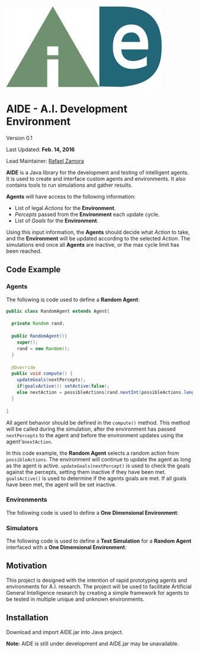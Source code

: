![AIDE Logo](images/AIDE_logo.png)
# AIDE - A.I. Development Environment
Version 0.1

Last Updated: **Feb. 14, 2016**

Lead Maintainer: [Rafael Zamora](https://github.com/rz4)

**AIDE** is a Java library for the development and testing of
intelligent agents. It is used to create and interface custom
agents and environments. It also contains tools to run
simulations and gather results.

**Agents** will have access to the following information:
- List of legal *Actions* for the **Environment**.
- *Percepts* passed from the **Environment** each update cycle.
- List of *Goals* for the **Environment**.

Using this input information, the **Agents** should decide what
*Action* to take, and the **Environment** will be updated
according to the selected *Action*. The simulations end once all **Agents** are inactive, or the max cycle limit has been reached.

## Code Example
### Agents
The following is code used to define a **Random Agent**:

```java
public class RandomAgent extends Agent{

  private Random rand;

  public RandomAgent(){
    super();
    rand = new Random();
  }

  @Override
  public void compute() {
    updateGoals(nextPercepts);
    if(goalsActive()) setActive(false);
    else nextAction = possibleActions[rand.nextInt(possibleActions.length)];
  }

}
```
All agent behavior should be defined in the `compute()` method.
This method will be called during the simulation, after the
environment has passed `nextPercepts` to the agent and before the
environment updates using the agent's`nextAction`.

In this code example, the **Random Agent** selects a random
action from `possibleActions`. The environment will continue to
update the agent as long as the agent is active.
`updateGoals(nextPercept)` is used to check the goals against the
percepts, setting them inactive if they have been met.
`goalsActive()` is used to determine if the agents goals are met.
If all goals have been met, the agent will be set inactive.
### Environments
The following code is used to define a **One Dimensional Environment**:

### Simulators
The following code is used to define a **Test Simulation** for
a **Random Agent** interfaced with a **One Dimensional
Environment**:

## Motivation

This project is designed with the intention of rapid prototyping
agents and environments for A.I. research. The project will be
used to facilitate Artificial General Intelligence research by
creating a simple framework for agents to be tested in multiple
unique and unknown environments.

## Installation

Download and import AIDE.jar into Java project.

**Note:** AIDE is still under development and AIDE.jar may be
unavailable.
